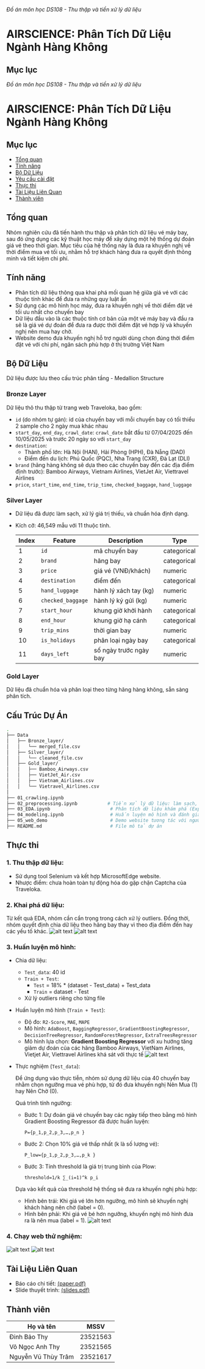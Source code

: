 _Đồ án môn học DS108 - Thu thập và tiền xử lý dữ liệu_
# AIRSCIENCE: Phân Tích Dữ Liệu Ngành Hàng Không

## Mục lục
_Đồ án môn học DS108 - Thu thập và tiền xử lý dữ liệu_

# AIRSCIENCE: Phân Tích Dữ Liệu Ngành Hàng Không

## Mục lục
- [Tổng quan](#tổng-quan)
- [Tính năng](#tính-năng)
- [Bộ Dữ Liệu](#bộ-dữ-liệu)
- [Yêu cầu cài đặt](#yêu-cầu-cài-đặt)
- [Thực thi](#thực-thi)
- [Tài Liệu Liên Quan](#tài-liệu-liên-quan)
- [Thành viên](#thành-viên)

## Tổng quan
Nhóm nghiên cứu đã tiến hành thu thập và phân tích dữ liệu vé máy bay, sau đó ứng dụng các kỹ thuật học máy để xây dựng một hệ thống dự đoán giá vé theo thời gian. Mục tiêu của hệ thống này là đưa ra khuyến nghị về thời điểm mua vé tối ưu, nhằm hỗ trợ khách hàng đưa ra quyết định thông minh và tiết kiệm chi phí.

## Tính năng
- Phân tích dữ liệu thông qua khai phá mối quan hệ giữa giá vé với các thuộc tính khác để đưa ra những quy luật ẩn
- Sử dụng các mô hình học máy, đưa ra khuyến nghị về thời điểm đặt vé tối ưu nhất cho chuyến bay
- Dữ liệu đầu vào là các thuộc tính cơ bản của một vé máy bay và đầu ra sẽ là giá vé dự đoán để đưa ra được thời điểm đặt vé hợp lý và khuyến nghị nên mua hay chờ.
- Website demo đưa khuyến nghị hỗ trợ người dùng chọn đúng thời điểm đặt vé với chi phí, ngân sách phù hợp ở thị trường Việt Nam

## Bộ Dữ Liệu

Dữ liệu được lưu theo cấu trúc phân tầng - Medallion Structure

### Bronze Layer 
Dữ liệu thô thu thập từ trang web Traveloka, bao gồm:
- `id` (do nhóm tự gán): id của chuyến bay với mỗi chuyến bay có tối thiểu 2 sample cho 2 ngày mua khác nhau
- `start_day`, `end_day`, `crawl_date`: `crawl_date` bắt đầu từ 07/04/2025 đến 10/05/2025 và trước 20 ngày so với `start_day`
- `destination`: 
    - Thành phố lớn: Hà Nội (HAN), Hải Phòng (HPH), Đà Nẵng (DAD)
    - Điểm đến du lịch: Phú Quốc (PQC), Nha Trang (CXR), Đà Lạt (DLI)
- `brand` (hãng hàng không sẽ dựa theo các chuyến bay đến các địa điểm định trước): Bamboo Airways, Vietnam Airlines, VietJet Air, Viettravel Airlines
- `price`, `start_time`, `end_time`,  `trip_time`, `checked_baggage`, `hand_luggage`

### Silver Layer
- Dữ liệu đã được làm sạch, xử lý giá trị thiếu, và chuẩn hóa định dạng.
- Kích cỡ: 46,549 mẫu với 11 thuộc tính.

    | Index | Feature           | Description                   | Type         |
    |-------|-------------------|-------------------------------|--------------|
    | 1     | `id`              | mã chuyến bay                 | categorical  |
    | 2     | `brand`           | hãng bay                      | categorical  |
    | 3     | `price`           | giá vé (VNĐ/khách)            | numeric      |
    | 4     | `destination`     | điểm đến                      | categorical  |
    | 5     | `hand_luggage`    | hành lý xách tay (kg)         | numeric      |
    | 6     | `checked_baggage` | hành lý ký gửi (kg)           | numeric      |
    | 7     | `start_hour`      | khung giờ khởi hành           | categorical  |
    | 8     | `end_hour`        | khung giờ hạ cánh             | categorical  |
    | 9     | `trip_mins`       | thời gian bay                 | numeric      |
    | 10    | `is_holidays`     | phân loại ngày bay            | categorical  |
    | 11    | `days_left`       | số ngày trước ngày bay       | numeric      |

### Gold Layer
Dữ liệu đã chuẩn hóa và phân loại theo từng hãng hàng không, sẵn sàng phân tích.

## Cấu Trúc Dự Án
```bash
.
├── Data
│   ├── Bronze_layer/
│   │   └── merged_file.csv           
│   ├── Silver_layer/
│   │   └── cleaned_file.csv          
│   ├── Gold_layer/
│   │   ├── Bamboo_Airways.csv
│   │   ├── VietJet_Air.csv
│   │   ├── Vietnam_Airlines.csv
│   │   └── Vietravel_Airlines.csv   
│
├── 01_crawling.ipynb                
├── 02_preprocessing.ipynb           # Tiền xử lý dữ liệu: làm sạch, định dạng, xử lý thiếu
├── 03_EDA.ipynb                      # Phân tích dữ liệu khám phá (Exploratory Data Analysis)
├── 04_modeling.ipynb                 # Huấn luyện mô hình và đánh giá kết quả
├── 05_web_demo                       # Demo website tương tác với người dùng
├── README.md                         # File mô tả dự án
```
## Thực thi
### 1. Thu thập dữ liệu:
- Sử dụng tool Selenium và kết hợp MicrosoftEdge website.
- Nhược điểm: chưa hoàn toàn tự động hóa do gặp chặn Captcha của Traveloka.

### 2. Khai phá dữ liệu:
Từ kết quả EDA, nhóm cần cẩn trọng trong cách xử lý outliers. Đồng thời, nhóm quyết định chia dữ liệu theo hãng bay thay vì theo địa điểm đến hay các yếu tố khác. 
    ![alt text](visualization/image-0.png)
    ![alt text](visualization/image-1.png)

### 3. Huấn luyện mô hình:
- Chia dữ liệu:
    - `Test_data`: 40 id
    - `Train + Test`:
        - `Test` = 18% * (dataset - Test_data) + Test_data
        - `Train` = dataset - Test
    - Xử lý outliers riêng cho từng file

- Huấn luyện mô hình (`Train + Test`):
    - Độ đo: `R2-Score`, `MAE`, `MAPE`
    - Mô hình: `AdaBoost`, `BaggingRegressor`, `GradientBoostingRegressor`, `DecisionTreeRegressor`, `RandomForestRegressor`, `ExtraTreesRegressor`
    - Mô hình lựa chọn: **Gradient Boosting Regressor** với xu hướng tăng giảm dự đoán của các hãng Bamboo Airways, VietNam Airlines, Vietjet Air, Viettravel Airlines khá sát với thực tế
    ![alt text](visualization/image-2.png)

- Thực nghiệm (`Test_data`):
    
    
    Để ứng dụng vào thực tiễn, nhóm sử dụng dữ liệu của 40 chuyến bay nhằm chọn ngưỡng mua vé phù hợp, từ đó đưa khuyến nghị Nên Mua (1) hay Nên Chờ (0).

    Quá trình tính ngưỡng:
    - Bước 1: Dự đoán giá vé chuyến bay các ngày tiếp theo bằng mô hình Gradient Boosting Regressor đã được huấn luyện:
        
        
        `P={p_1,p_2,p_3,…,p_n }`
    - Bước 2: Chọn 10% giá vé thấp nhất (k là số lượng vé):
        
        `P_low={p_1,p_2,p_3,…,p_k }`
    - Bước 3: Tính threshold là giá trị trung bình của Plow:
        
        
        `threshold=1/k ∑_(i=1)^k p_i` 


    Dựa vào kết quả của threshold hệ thống sẽ đưa ra khuyến nghị phù hợp:
    - Hình bên trái: Khi giá vé lớn hơn ngưỡng, mô hình sẽ khuyến nghị khách hàng nên chờ (label = 0). 
    - Hình bên phải: Khi giá vé bé hơn ngưỡng, khuyến nghị mô hình đưa ra là nên mua (label = 1).
    ![alt text](visualization/image-3.png)

### 4. Chạy web thử nghiệm:
![alt text](visualization/image-4.png)
![alt text](visualization/image-5.png)

## Tài Liệu Liên Quan
- Báo cáo chi tiết: [(paper.pdf)](paper.pdf)  
- Slide thuyết trình: [(slides.pdf)](slides.pdf)

## Thành viên
| Họ và tên              | MSSV       |
|------------------------|------------|
| Đinh Bảo Thy           | 23521563   |
| Võ Ngọc Anh Thy        | 23521565   |
| Nguyễn Vũ Thùy Trâm    | 23521617   |